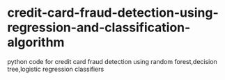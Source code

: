 # credit-card-fraud-detection-using-regression-and-classification-algorithm
python code for credit card fraud detection using random forest,decision tree,logistic regression classifiers
